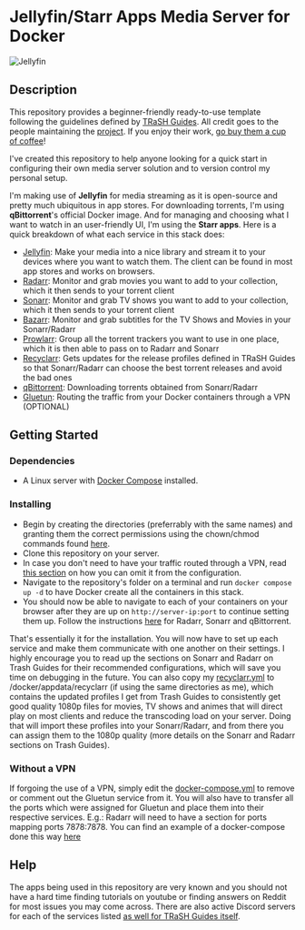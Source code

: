 # Jellyfin/Starr Apps Media Server for Docker

![Jellyfin](https://i.imgur.com/BCfda0J.png)
## Description

This repository provides a beginner-friendly ready-to-use template following the guidelines defined by [TRaSH Guides](trash-guides.info). All credit goes to the people maintaining the [project](https://github.com/TRaSH-/Guides). If you enjoy their work, [go buy them a cup of coffee](https://github.com/sponsors/TRaSH-)!

I've created this repository to help anyone looking for a quick start in configuring their own media server solution and to version control my personal setup.

I'm making use of **Jellyfin** for media streaming as it is open-source and pretty much ubiquitous in app stores. For downloading torrents, I'm using **qBittorrent**'s official Docker image. And for managing and choosing what I want to watch in an user-friendly UI, I'm using the **Starr apps**. Here is a quick breakdown of what each service in this stack does:

* [Jellyfin](https://jellyfin.org/): Make your media into a nice library and stream it to your devices where you want to watch them. The client can be found in most app stores and works on browsers.
* [Radarr](https://radarr.video/): Monitor and grab movies you want to add to your collection, which it then sends to your torrent client
* [Sonarr](https://sonarr.tv/): Monitor and grab TV shows you want to add to your collection, which it then sends to your torrent client
* [Bazarr](https://www.bazarr.media/): Monitor and grab subtitles for the TV Shows and Movies in your Sonarr/Radarr
* [Prowlarr](https://github.com/Prowlarr/Prowlarr): Group all the torrent trackers you want to use in one place, which it is then able to pass on to Radarr and Sonarr
* [Recyclarr](https://github.com/recyclarr/recyclarr): Gets updates for the release profiles defined in TRaSH Guides so that Sonarr/Radarr can choose the best torrent releases and avoid the bad ones
* [qBittorrent](https://www.qbittorrent.org/): Downloading torrents obtained from Sonarr/Radarr
* [Gluetun](https://github.com/qdm12/gluetun): Routing the traffic from your Docker containers through a VPN (OPTIONAL)

## Getting Started

### Dependencies

* A Linux server with [Docker Compose](https://docs.docker.com/compose/install/) installed.

### Installing

* Begin by creating the directories (preferrably with the same names) and granting them the correct permissions using the chown/chmod commands found [here](https://trash-guides.info/Hardlinks/How-to-setup-for/Docker/).
* Clone this repository on your server.
* In case you don't need to have your traffic routed through a VPN, read [this section](###without-a-vpn) on how you can omit it from the configuration.
* Navigate to the repository's folder on a terminal and run `docker compose up -d` to have Docker create all the containers in this stack.
* You should now be able to navigate to each of your containers on your browser after they are up on `http://server-ip:port` to continue setting them up. Follow the instructions [here](https://trash-guides.info/Hardlinks/Examples/) for Radarr, Sonarr and qBittorrent.

That's essentially it for the installation. You will now have to set up each service and make them communicate with one another on their settings. I highly encourage you to read up the sections on Sonarr and Radarr on Trash Guides for their recommended configurations, which will save you time on debugging in the future. You can also copy my [recyclarr.yml](./recyclarr.yml) to /docker/appdata/recyclarr (if using the same directories as me), which contains the updated profiles I get from Trash Guides to consistently get good quality 1080p files for movies, TV shows and animes that will direct play on most clients and reduce the transcoding load on your server. Doing that will import these profiles into your Sonarr/Radarr, and from there you can assign them to the 1080p quality (more details on the Sonarr and Radarr sections on Trash Guides).

### Without a VPN

If forgoing the use of a VPN, simply edit the [docker-compose.yml](./docker-compose.yml) to remove or comment out the Gluetun service from it. You will also have to transfer all the ports which were assigned for Gluetun and place them into their respective services. E.g.: Radarr will need to have a section for ports mapping ports 7878:7878. You can find an example of a docker-compose done this way [here](https://trash-guides.info/Hardlinks/How-to-setup-for/Docker/)

## Help

The apps being used in this repository are very known and you should not have a hard time finding tutorials on youtube or finding answers on Reddit for most issues you may come across. There are also active Discord servers for each of the services listed [as well for TRaSH Guides itself](https://trash-guides.info/discord). 